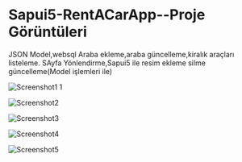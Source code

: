 # Sapui5-RentACarApp--Proje Görüntüleri
JSON Model,websql
Araba ekleme,araba güncelleme,kiralık araçları listeleme.
SAyfa Yönlendirme,Sapui5 ile resim ekleme silme güncelleme(Model işlemleri ile)

![Screenshot1 1](https://user-images.githubusercontent.com/32498472/60808412-e58b8780-a190-11e9-8efa-2dfbe8c21349.png)


![Screenshot2](https://user-images.githubusercontent.com/32498472/60808500-1ff52480-a191-11e9-913c-582406b6ecb1.png)


![Screenshot3](https://user-images.githubusercontent.com/32498472/60808514-2aafb980-a191-11e9-9bb8-b6dc910ed3fa.png)


![Screenshot4](https://user-images.githubusercontent.com/32498472/60808522-300d0400-a191-11e9-9d2e-1f13f81dfe70.png)


![Screenshot5](https://user-images.githubusercontent.com/32498472/60808529-34392180-a191-11e9-8a41-3074c537b72e.png)

